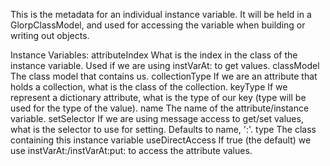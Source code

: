 This is the metadata for an individual instance variable. It will be held in a GlorpClassModel, and used for accessing the variable when building or writing out objects.

Instance Variables:
	attributeIndex	<Integer>	What is the index in the class of the instance variable. Used if we are using instVarAt: to get values.
	classModel	<GlorpClassModel>	The class model that contains us.
	collectionType	<Class>	If we are an attribute that holds a collection, what is the class of the collection.
	keyType	<Class>	If we represent a dictionary attribute, what is the type of our key (type will be used for the type of the value).
	name	<Symbol>	The name of the attribute/instance variable.
	setSelector	<Symbol>	If we are using message access to get/set values, what is the selector to use for setting. Defaults to name, ':'.
	type	<Class>	The class containing this instance variable
	useDirectAccess	<Boolean>	If true (the default) we use instVarAt:/instVarAt:put: to access the attribute values.

